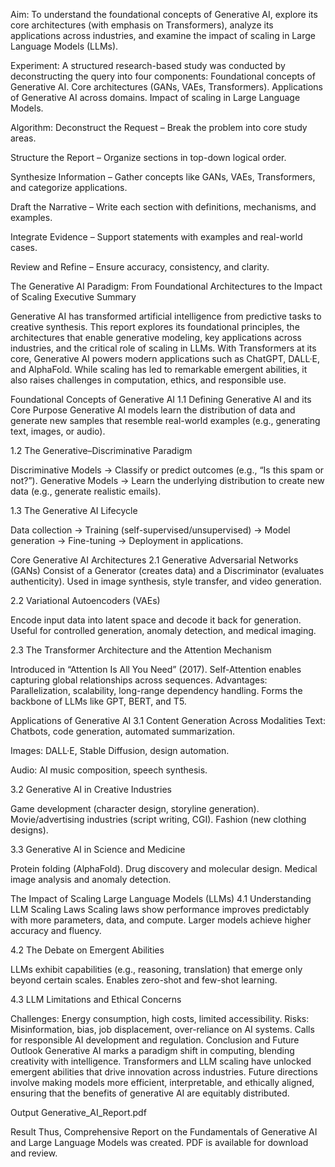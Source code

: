 Aim:
To understand the foundational concepts of Generative AI, explore its core architectures (with emphasis on Transformers), analyze its applications across industries, and examine the impact of scaling in Large Language Models (LLMs).

Experiment: A structured research-based study was conducted by deconstructing the query into four components: Foundational concepts of Generative AI. Core architectures (GANs, VAEs, Transformers). Applications of Generative AI across domains. Impact of scaling in Large Language Models.

Algorithm:
Deconstruct the Request – Break the problem into core study areas.

Structure the Report – Organize sections in top-down logical order.

Synthesize Information – Gather concepts like GANs, VAEs, Transformers, and categorize applications.

Draft the Narrative – Write each section with definitions, mechanisms, and examples.

Integrate Evidence – Support statements with examples and real-world cases.

Review and Refine – Ensure accuracy, consistency, and clarity.

The Generative AI Paradigm: From Foundational Architectures to the Impact of Scaling Executive Summary

Generative AI has transformed artificial intelligence from predictive tasks to creative synthesis. This report explores its foundational principles, the architectures that enable generative modeling, key applications across industries, and the critical role of scaling in LLMs. With Transformers at its core, Generative AI powers modern applications such as ChatGPT, DALL·E, and AlphaFold. While scaling has led to remarkable emergent abilities, it also raises challenges in computation, ethics, and responsible use.

Foundational Concepts of Generative AI 1.1 Defining Generative AI and its Core Purpose
Generative AI models learn the distribution of data and generate new samples that resemble real-world examples (e.g., generating text, images, or audio).

1.2 The Generative–Discriminative Paradigm

Discriminative Models → Classify or predict outcomes (e.g., “Is this spam or not?”). Generative Models → Learn the underlying distribution to create new data (e.g., generate realistic emails).

1.3 The Generative AI Lifecycle

Data collection → Training (self-supervised/unsupervised) → Model generation → Fine-tuning → Deployment in applications.

Core Generative AI Architectures 2.1 Generative Adversarial Networks (GANs)
Consist of a Generator (creates data) and a Discriminator (evaluates authenticity). Used in image synthesis, style transfer, and video generation.

2.2 Variational Autoencoders (VAEs)

Encode input data into latent space and decode it back for generation. Useful for controlled generation, anomaly detection, and medical imaging.

2.3 The Transformer Architecture and the Attention Mechanism

Introduced in “Attention Is All You Need” (2017). Self-Attention enables capturing global relationships across sequences. Advantages: Parallelization, scalability, long-range dependency handling. Forms the backbone of LLMs like GPT, BERT, and T5.

Applications of Generative AI 3.1 Content Generation Across Modalities
Text: Chatbots, code generation, automated summarization.

Images: DALL·E, Stable Diffusion, design automation.

Audio: AI music composition, speech synthesis.

3.2 Generative AI in Creative Industries

Game development (character design, storyline generation). Movie/advertising industries (script writing, CGI). Fashion (new clothing designs).

3.3 Generative AI in Science and Medicine

Protein folding (AlphaFold). Drug discovery and molecular design. Medical image analysis and anomaly detection.

The Impact of Scaling Large Language Models (LLMs) 4.1 Understanding LLM Scaling Laws
Scaling laws show performance improves predictably with more parameters, data, and compute. Larger models achieve higher accuracy and fluency.

4.2 The Debate on Emergent Abilities

LLMs exhibit capabilities (e.g., reasoning, translation) that emerge only beyond certain scales. Enables zero-shot and few-shot learning.

4.3 LLM Limitations and Ethical Concerns

Challenges: Energy consumption, high costs, limited accessibility. Risks: Misinformation, bias, job displacement, over-reliance on AI systems. Calls for responsible AI development and regulation. Conclusion and Future Outlook Generative AI marks a paradigm shift in computing, blending creativity with intelligence. Transformers and LLM scaling have unlocked emergent abilities that drive innovation across industries. Future directions involve making models more efficient, interpretable, and ethically aligned, ensuring that the benefits of generative AI are equitably distributed.

Output
Generative_AI_Report.pdf

Result
Thus, Comprehensive Report on the Fundamentals of Generative AI and Large Language Models was created. PDF is available for download and review.
